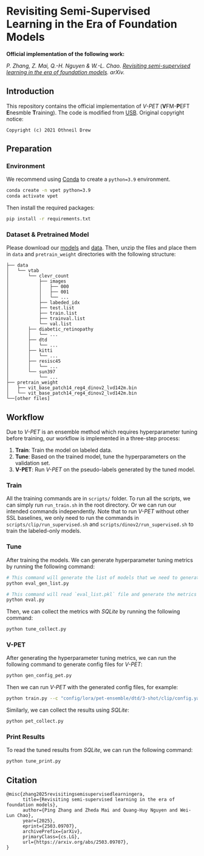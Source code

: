 # Revisiting Semi-Supervised Learning in the Era of Foundation Models

__Official implementation of the following work:__

*P. Zhang, Z. Mai, Q.-H. Nguyen & W.-L. Chao. [Revisiting semi-supervised learning in the era of foundation models](https://arxiv.org/pdf/2503.09707). arXiv.*

## Introduction
This repository contains the official implementation of *V-PET* (**V**FM-**P**EFT **E**nesmble **T**raining). The code is modified from [USB](https://github.com/microsoft/Semi-supervised-learning). Original copyright notice:

```
Copyright (c) 2021 Othneil Drew
```

## Preparation

### Environment

We recommend using [Conda](https://docs.conda.io/en/latest/) to create a `python=3.9` environment. 

```bash
conda create -n vpet python=3.9
conda activate vpet
```

Then install the required packages:

```bash
pip install -r requirements.txt
```

### Dataset & Pretrained Model

Please download our [models](https://buckeyemailosu-my.sharepoint.com/:u:/g/personal/zhang_14217_buckeyemail_osu_edu/EbOBy2TZcwxItRzXNjuJPI0Bm8O400jywXyot0Exycoilw?e=Ihs01X) and 
[data](https://buckeyemailosu-my.sharepoint.com/:u:/g/personal/zhang_14217_buckeyemail_osu_edu/ETApxQ3V_zNLrUrLzhwphfABPZsKr6gNVD1yUQvsXzEWJg?e=66o4rd). Then, unzip the files and place them in `data` and `pretrain_weight` directories with the following structure:


```
├── data
│   └── vtab
│       └── clevr_count
│           ├── images
│           │   ├── 000
│           │   ├── 001
│           │   └── ...
│           ├── labeded_idx
│           ├── test.list
│           ├── train.list
│           ├── trainval.list
│           └── val.list
│       ├── diabetic_retinopathy
│       │   └── ...
│       ├── dtd
│       │   └── ...
│       ├── kitti
│       │   └── ...
│       ├── resisc45
│       │   └── ...
│       └── sun397
│           └── ...
├── pretrain_weight
│   ├── vit_base_patch14_reg4_dinov2_lvd142m.bin
│   └── vit_base_patch14_reg4_dinov2_lvd142m.bin
└──[other files]
```

## Workflow

Due to *V-PET* is an ensemble method which requires hyperparameter tuning before training, our workflow is implemented in a three-step process:
1. **Train**: Train the model on labeled data.
2. **Tune**: Based on the trained model, tune the hyperparameters on the validation set.
3. **V-PET**: Run *V-PET* on the pseudo-labels generated by the tuned model.

### Train

All the training commands are in `scripts/` folder. To run all the scripts, we can simply run `run_train.sh` in the root directory. Or we can run our intended commands independently. Note that to run *V-PET* without other SSL baselines, we only need to run the commands in `scripts/clip/run_supervised.sh` and `scripts/dinov2/run_supervised.sh` to train the labeled-only models. 

### Tune

After training the models. We can generate hyperparameter tuning metrics by running the following command:

```bash
# This command will generate the list of models that we need to generate hyperparameter tuning informatics. The list will be saved in `eval_list.pkl`.
python eval_gen_list.py

# This command will read `eval_list.pkl` file and generate the metrics for each model in the list. Results will be saved in each log folder.
python eval.py
```

Then, we can collect the metrics with *SQLite* by running the following command:

```bash
python tune_collect.py
```

### V-PET

After generating the hyperparameter tuning metrics, we can run the following command to generate config files for *V-PET*:

```bash
python gen_config_pet.py
```

Then we can run *V-PET* with the generated config files, for example:

```bash
python train.py --c "config/lora/pet-ensemble/dtd/3-shot/clip/config.yaml"
```

Similarly, we can collect the results using *SQLite*:

```bash
python pet_collect.py
```

### Print Results
To read the tuned results from *SQLite*, we can run the following command:

```bash
python tune_print.py
```

## Citation

```
@misc{zhang2025revisitingsemisupervisedlearningera,
      title={Revisiting semi-supervised learning in the era of foundation models}, 
      author={Ping Zhang and Zheda Mai and Quang-Huy Nguyen and Wei-Lun Chao},
      year={2025},
      eprint={2503.09707},
      archivePrefix={arXiv},
      primaryClass={cs.LG},
      url={https://arxiv.org/abs/2503.09707}, 
}
```
